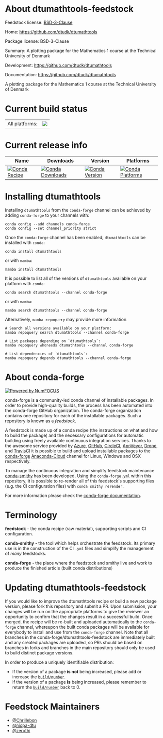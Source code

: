 About dtumathtools-feedstock
============================

Feedstock license: [BSD-3-Clause](https://github.com/conda-forge/dtumathtools-feedstock/blob/main/LICENSE.txt)

Home: https://github.com/dtudk/dtumathtools

Package license: BSD-3-Clause

Summary: A plotting package for the Mathematics 1 course at the Technical University of Denmark

Development: https://github.com/dtudk/dtumathtools

Documentation: https://github.com/dtudk/dtumathtools

A plotting package for the Mathematics 1 course at the Technical University of Denmark

Current build status
====================


<table><tr><td>All platforms:</td>
    <td>
      <a href="https://dev.azure.com/conda-forge/feedstock-builds/_build/latest?definitionId=20578&branchName=main">
        <img src="https://dev.azure.com/conda-forge/feedstock-builds/_apis/build/status/dtumathtools-feedstock?branchName=main">
      </a>
    </td>
  </tr>
</table>

Current release info
====================

| Name | Downloads | Version | Platforms |
| --- | --- | --- | --- |
| [![Conda Recipe](https://img.shields.io/badge/recipe-dtumathtools-green.svg)](https://anaconda.org/conda-forge/dtumathtools) | [![Conda Downloads](https://img.shields.io/conda/dn/conda-forge/dtumathtools.svg)](https://anaconda.org/conda-forge/dtumathtools) | [![Conda Version](https://img.shields.io/conda/vn/conda-forge/dtumathtools.svg)](https://anaconda.org/conda-forge/dtumathtools) | [![Conda Platforms](https://img.shields.io/conda/pn/conda-forge/dtumathtools.svg)](https://anaconda.org/conda-forge/dtumathtools) |

Installing dtumathtools
=======================

Installing `dtumathtools` from the `conda-forge` channel can be achieved by adding `conda-forge` to your channels with:

```
conda config --add channels conda-forge
conda config --set channel_priority strict
```

Once the `conda-forge` channel has been enabled, `dtumathtools` can be installed with `conda`:

```
conda install dtumathtools
```

or with `mamba`:

```
mamba install dtumathtools
```

It is possible to list all of the versions of `dtumathtools` available on your platform with `conda`:

```
conda search dtumathtools --channel conda-forge
```

or with `mamba`:

```
mamba search dtumathtools --channel conda-forge
```

Alternatively, `mamba repoquery` may provide more information:

```
# Search all versions available on your platform:
mamba repoquery search dtumathtools --channel conda-forge

# List packages depending on `dtumathtools`:
mamba repoquery whoneeds dtumathtools --channel conda-forge

# List dependencies of `dtumathtools`:
mamba repoquery depends dtumathtools --channel conda-forge
```


About conda-forge
=================

[![Powered by
NumFOCUS](https://img.shields.io/badge/powered%20by-NumFOCUS-orange.svg?style=flat&colorA=E1523D&colorB=007D8A)](https://numfocus.org)

conda-forge is a community-led conda channel of installable packages.
In order to provide high-quality builds, the process has been automated into the
conda-forge GitHub organization. The conda-forge organization contains one repository
for each of the installable packages. Such a repository is known as a *feedstock*.

A feedstock is made up of a conda recipe (the instructions on what and how to build
the package) and the necessary configurations for automatic building using freely
available continuous integration services. Thanks to the awesome service provided by
[Azure](https://azure.microsoft.com/en-us/services/devops/), [GitHub](https://github.com/),
[CircleCI](https://circleci.com/), [AppVeyor](https://www.appveyor.com/),
[Drone](https://cloud.drone.io/welcome), and [TravisCI](https://travis-ci.com/)
it is possible to build and upload installable packages to the
[conda-forge](https://anaconda.org/conda-forge) [Anaconda-Cloud](https://anaconda.org/)
channel for Linux, Windows and OSX respectively.

To manage the continuous integration and simplify feedstock maintenance
[conda-smithy](https://github.com/conda-forge/conda-smithy) has been developed.
Using the ``conda-forge.yml`` within this repository, it is possible to re-render all of
this feedstock's supporting files (e.g. the CI configuration files) with ``conda smithy rerender``.

For more information please check the [conda-forge documentation](https://conda-forge.org/docs/).

Terminology
===========

**feedstock** - the conda recipe (raw material), supporting scripts and CI configuration.

**conda-smithy** - the tool which helps orchestrate the feedstock.
                   Its primary use is in the construction of the CI ``.yml`` files
                   and simplify the management of *many* feedstocks.

**conda-forge** - the place where the feedstock and smithy live and work to
                  produce the finished article (built conda distributions)


Updating dtumathtools-feedstock
===============================

If you would like to improve the dtumathtools recipe or build a new
package version, please fork this repository and submit a PR. Upon submission,
your changes will be run on the appropriate platforms to give the reviewer an
opportunity to confirm that the changes result in a successful build. Once
merged, the recipe will be re-built and uploaded automatically to the
`conda-forge` channel, whereupon the built conda packages will be available for
everybody to install and use from the `conda-forge` channel.
Note that all branches in the conda-forge/dtumathtools-feedstock are
immediately built and any created packages are uploaded, so PRs should be based
on branches in forks and branches in the main repository should only be used to
build distinct package versions.

In order to produce a uniquely identifiable distribution:
 * If the version of a package **is not** being increased, please add or increase
   the [``build/number``](https://docs.conda.io/projects/conda-build/en/latest/resources/define-metadata.html#build-number-and-string).
 * If the version of a package **is** being increased, please remember to return
   the [``build/number``](https://docs.conda.io/projects/conda-build/en/latest/resources/define-metadata.html#build-number-and-string)
   back to 0.

Feedstock Maintainers
=====================

* [@Chrillebon](https://github.com/Chrillebon/)
* [@nicpa-dtu](https://github.com/nicpa-dtu/)
* [@zerothi](https://github.com/zerothi/)

